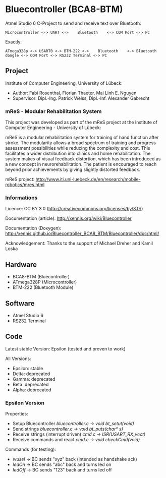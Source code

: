 # Bluecontroller (BCA8-BTM)

Atmel Studio 6 C-Project to send and receive text over Bluetooth:

	Microcontroller <-> UART <->    Bluetooth    <-> COM Port <-> PC

Exactly:

	ATmega328p <-> USART0 <-> BTM-222 <->    Bluetooth    <-> Bluetooth dongle <-> COM Port <-> RS232 Terminal <-> PC
	
## Project

Institute of Computer Engineering, University of Lübeck:

* Author: Fabi Rosenthal, Florian Thaeter, Mai Linh E. Nguyen
* Supervisor: Dipl.-Ing. Patrick Weiss, Dipl.-Inf. Alexander Gabrecht

### mReS - Modular Rehabilitation System

This project was developed as part of the mReS project at the Institute of Computer Engineering - University of Lübeck:

mReS is a modular rehabilitation system for training of hand function after stroke. The modularity allows a broad spectrum of training and progress assessment possibilities while reducing the complexity and cost. This facilitates a wider distribution into clinics and home rehabilitation. The system makes of visual feedback distortion, which has been introduced as a new concept in neurorehabilitation. The patient is encouraged to reach beyond prior achievements by giving slightly distorted feedback.

mReS project: http://www.iti.uni-luebeck.de/en/research/mobile-robotics/mres.html

### Informations

Licence: CC BY 3.0 (http://creativecommons.org/licenses/by/3.0/)

Documentation (article): http://xennis.org/wiki/Bluecontroller

Documentation (Doxygen): http://xennis.github.io/Bluecontroller_BCA8_BTM/Bluecontroller/doc/html/

Acknowledgement: Thanks to the support of Michael Dreher and Kamil Loska

## Hardware

* BCA8-BTM (Bluecontroller)
* ATmega328P (Microcontroller)
* BTM-222 (Bluetooth Module)

## Software

* Atmel Studio 6
* RS232 Terminal

## Code

Latest stable Version: Epsilon (tested and proven to work)

All Versions:
* Epsilon: stable
* Delta: deprecated
* Gamma: deprecated
* Beta: deprecated
* Alpha: deprecated

### Epsilon Version

Properties:
* Setup Bluecontroller *bluecontroller.c -> void bt_setut(void)*
* Send strings *bluecontroller.c -> void bt_puts(char\* s)*
* Receive strings (interrupt driven) *cmd.c -> ISR(USART_RX_vect)*
* Receive commands and react *cmd.c -> void checkCmd(void)*

Commands (for testing):
* *wusel* -> BC sends "xyz" back (intended as handshake ack)
* *ledOn* -> BC sends "abc" back and turns led on
* *ledOff* -> BC sends "123" back and turns led off
